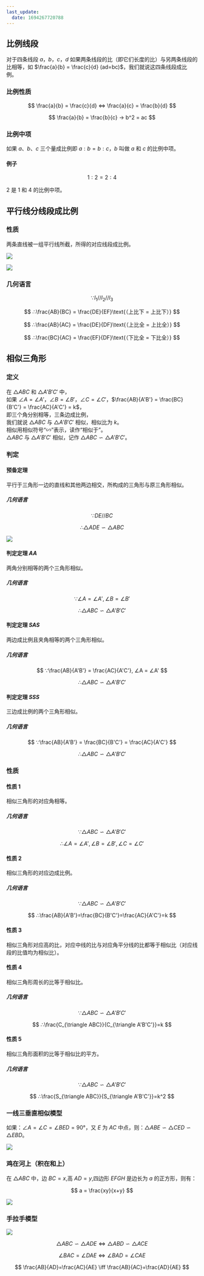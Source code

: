```yaml
---
last_update:
  date: 1694267720788
---
```


## 比例线段

对于四条线段 $a$，$b$，$c$，$d$ 如果两条线段的比（即它们长度的比）与另两条线段的比相等，如 $\frac{a}{b} = \frac{c}{d} (ad=bc)$，我们就说这四条线段成比例。

### 比例性质

$$
\frac{a}{b} = \frac{c}{d} ⇔ \frac{a}{c} = \frac{b}{d}
$$

$$
\frac{a}{b} = \frac{b}{c} → b^2 = ac
$$

### 比例中项

如果 $a$、$b$、$c$ 三个量成比例即 $a:b = b:c$，$b$ 叫做 $a$ 和 $c$ 的比例中项。

#### 例子

$$
1:2=2:4
$$

$2$ 是 $1$ 和 $4$ 的比例中项。

## 平行线分线段成比例

### 性质

两条直线被一组平行线所截，所得的对应线段成比例。

![](./平行线分线段成比例示意图.jpg)

![](./平行线分线段成比例例子.jpg)

### 几何语言

$$
∵ l_1 // l_2 // l_3
$$

$$
∴\frac{AB}{BC} = \frac{DE}{EF}\text{（上比下 = 上比下）}
$$

$$
∴\frac{AB}{AC} = \frac{DE}{DF}\text{（上比全 = 上比全）}
$$

$$
∴\frac{BC}{AC} = \frac{EF}{DF}\text{（下比全 = 下比全）}
$$

## 相似三角形

### 定义

在 $\triangle ABC$ 和 $\triangle A'B'C'$ 中，  
如果 $∠A = ∠A'$，$∠B = ∠B'$，$∠C = ∠C'$，$\frac{AB}{A'B'} = \frac{BC}{B'C'} = \frac{AC}{A'C'} = k$，  
即三个角分别相等，三条边成比例，  
我们就说 $\triangle ABC$ 与 $\triangle A'B'C'$ 相似，相似比为 $k$。  
相似用相似符号“$∽$”表示，读作“相似于”。  
$\triangle ABC$ 与 $\triangle A'B'C'$ 相似，记作 $\triangle ABC∽\triangle A'B'C'$。

### 判定

#### 预备定理

平行于三角形一边的直线和其他两边相交，所构成的三角形与原三角形相似。

##### 几何语言

$$
∵DE//BC
$$

$$
∴\triangle ADE∽\triangle ABC
$$

![](./相似三角形的判定.jpg)

#### 判定定理 $AA$

两角分别相等的两个三角形相似。

##### 几何语言

$$
∵∠A = ∠A', ∠B = ∠B'
$$

$$
∴\triangle ABC ∽ \triangle A'B'C'
$$

#### 判定定理 $SAS$

两边成比例且夹角相等的两个三角形相似。

##### 几何语言

$$
∵\frac{AB}{A'B'} = \frac{AC}{A'C'}, ∠A = ∠A'
$$

$$
∴\triangle ABC ∽ \triangle A'B'C'
$$

#### 判定定理 $SSS$

三边成比例的两个三角形相似。

##### 几何语言

$$
∵\frac{AB}{A'B'} = \frac{BC}{B'C'} = \frac{AC}{A'C'}
$$

$$
∴\triangle ABC ∽ \triangle A'B'C'
$$

### 性质

#### 性质 1

相似三角形的对应角相等。

##### 几何语言

$$
∵\triangle ABC∽\triangle A'B'C'
$$

$$
∴∠A=∠A', ∠B=∠B', ∠C=∠C'
$$

#### 性质 2

相似三角形的对应边成比例。

##### 几何语言

$$
∵\triangle ABC∽\triangle A'B'C'
$$

$$
∴\frac{AB}{A'B'}=\frac{BC}{B'C'}=\frac{AC}{A'C'}=k
$$

#### 性质 3

相似三角形对应高的比，对应中线的比与对应角平分线的比都等于相似比（对应线段的比值均为相似比）。

#### 性质 4

相似三角形周长的比等于相似比。

##### 几何语言

$$
∵\triangle ABC∽\triangle A'B'C'
$$

$$
∴\frac{C_{\triangle ABC}}{C_{\triangle A'B'C'}}=k
$$

#### 性质 5

相似三角形面积的比等于相似比的平方。

##### 几何语言

$$
∵\triangle ABC∽\triangle A'B'C'
$$

$$
∴\frac{S_{\triangle ABC}}{S_{\triangle A'B'C'}}=k^2
$$

### 一线三垂直相似模型

如果：$∠A=∠C=∠BED=90°$，又 $E$ 为 $AC$ 中点，则：$\triangle ABE∽\triangle CED∽\triangle EBD$。

![](一线三垂直相似模型.jpg)

### 鸡在河上（积在和上）

在 $\triangle ABC$ 中，边 $BC=x$,高 $AD=y$,四边形 $EFGH$ 是边长为 $a$ 的正方形，则有：

$$
a = \frac{xy}{x+y}
$$

![](%E9%B8%A1%E5%9C%A8%E6%B2%B3%E4%B8%8A.jpg)

### 手拉手模型

![](%E6%89%8B%E6%8B%89%E6%89%8B%E6%A8%A1%E5%9E%8B.jpg)

$$
\triangle ABC ∽ \triangle ADE \iff \triangle ABD ∽ \triangle ACE
$$

$$
∠BAC = ∠DAE \iff ∠BAD = ∠CAE
$$

$$
\frac{AB}{AD}=\frac{AC}{AE} \iff \frac{AB}{AC}=\frac{AD}{AE}
$$
